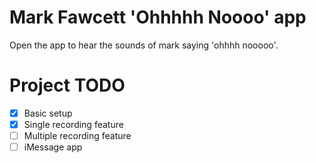 # Mark Fawcett 'Ohhhhh Noooo' app 

Open the app to hear the sounds of mark saying 'ohhhh nooooo'.


# Project TODO

- [x] Basic setup
- [x] Single recording feature
- [ ] Multiple recording feature 
- [ ] iMessage app